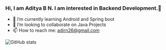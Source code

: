 ### Hi, I am Aditya B N. I am interested in Backend Development.👋

- 🌱 I’m currently learning Android and Spring boot
- 👯 I’m looking to collaborate on Java Projects
- 📫 How to reach me: adirn26@gmail.com


![GitHub stats](https://github-readme-stats.vercel.app/api/?username=adirn26&show_icons=true&theme=radical)

